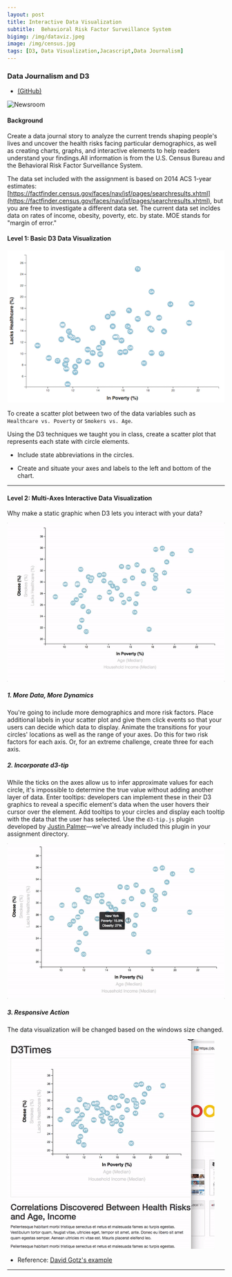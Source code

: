 ```yaml
---
layout: post
title: Interactive Data Visualization 
subtitle:  Behavioral Risk Factor Surveillance System
bigimg: /img/dataviz.jpeg
image: /img/census.jpg
tags: [D3, Data Visualization,Jacascript,Data Journalism]
---
```





### Data Journalism and D3 
- [(GitHub)](https://github.com/Pyligent/D3_DataViz)

![Newsroom](https://media.giphy.com/media/v18Vgxabu8pi0/giphy.gif)

#### Background

Create a data journal story to analyze the current trends shaping people's lives and uncover the health risks facing particular demographics, as well as creating charts, graphs, and interactive elements to help readers understand your findings.All information is from the U.S. Census Bureau and the Behavioral Risk Factor Surveillance System.

The data set included with the assignment is based on 2014 ACS 1-year estimates: [https://factfinder.census.gov/faces/nav/jsf/pages/searchresults.xhtml](https://factfinder.census.gov/faces/nav/jsf/pages/searchresults.xhtml), but you are free to investigate a different data set. The current data set incldes data on rates of income, obesity, poverty, etc. by state. MOE stands for "margin of error."


#### Level 1: Basic D3 Data Visualization

![4-scatter](/img/4-scatter.jpg)

To create a scatter plot between two of the data variables such as `Healthcare vs. Poverty` or `Smokers vs. Age`.

Using the D3 techniques we taught you in class, create a scatter plot that represents each state with circle elements. 

* Include state abbreviations in the circles.

* Create and situate your axes and labels to the left and bottom of the chart.

- - -

#### Level 2: Multi-Axes Interactive Data Visualization

Why make a static graphic when D3 lets you interact with your data?

![7-animated-scatter](/img/7-animated-scatter.gif)

##### 1. More Data, More Dynamics

You're going to include more demographics and more risk factors. Place additional labels in your scatter plot and give them click events so that your users can decide which data to display. Animate the transitions for your circles' locations as well as the range of your axes. Do this for two risk factors for each axis. Or, for an extreme challenge, create three for each axis.

##### 2. Incorporate d3-tip

While the ticks on the axes allow us to infer approximate values for each circle, it's impossible to determine the true value without adding another layer of data. Enter tooltips: developers can implement these in their D3 graphics to reveal a specific element's data when the user hovers their cursor over the element. Add tooltips to your circles and display each tooltip with the data that the user has selected. Use the `d3-tip.js` plugin developed by [Justin Palmer](https://github.com/Caged)—we've already included this plugin in your assignment directory.

![8-tooltip](/img/8-tooltip.gif)

##### 3. Responsive Action

The data visualization will be changed based on the windows size changed.   

![9-Responsive](/img/9-responsive-d3.gif)


* Reference:  [David Gotz's example](https://bl.ocks.org/davegotz/bd54b56723c154d25eedde6504d30ad7)

- - -
